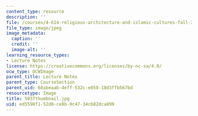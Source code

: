 ```yaml
---
content_type: resource
description: ''
file: /courses/4-614-religious-architecture-and-islamic-cultures-fall-2002/ed5598f152d8ce8b9c4734cb82dca899_5037thumbnail.jpg
file_type: image/jpeg
image_metadata:
  caption: ''
  credit: ''
  image-alt: ''
learning_resource_types:
- Lecture Notes
license: https://creativecommons.org/licenses/by-nc-sa/4.0/
ocw_type: OCWImage
parent_title: Lecture Notes
parent_type: CourseSection
parent_uid: 68abeaab-4eff-532c-e858-18d3ffb567bd
resourcetype: Image
title: 5037thumbnail.jpg
uid: ed5598f1-52d8-ce8b-9c47-34cb82dca899
---
```

